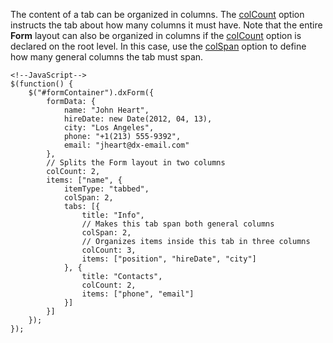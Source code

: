 The content of a tab can be organized in columns. The [colCount](/api-reference/10%20UI%20Widgets/dxForm/5%20Item%20Types/TabbedItem/tabs/colCount.md '/Documentation/ApiReference/UI_Widgets/dxForm/Item_Types/TabbedItem/tabs/#colCount') option instructs the tab about how many columns it must have. Note that the entire **Form** layout can also be organized in columns if the [colCount](/api-reference/10%20UI%20Widgets/dxForm/1%20Configuration/colCount.md '/Documentation/ApiReference/UI_Widgets/dxForm/Configuration/#colCount') option is declared on the root level. In this case, use the [colSpan](/api-reference/10%20UI%20Widgets/dxForm/5%20Item%20Types/TabbedItem/colSpan.md '/Documentation/ApiReference/UI_Widgets/dxForm/Item_Types/TabbedItem/#colSpan') option to define how many general columns the tab must span. 

    <!--JavaScript-->
    $(function() {
        $("#formContainer").dxForm({
            formData: {
                name: "John Heart",
                hireDate: new Date(2012, 04, 13),
                city: "Los Angeles",
                phone: "+1(213) 555-9392",
                email: "jheart@dx-email.com"
            },
            // Splits the Form layout in two columns
            colCount: 2,
            items: ["name", {
                itemType: "tabbed",
                colSpan: 2,
                tabs: [{
                    title: "Info",
                    // Makes this tab span both general columns
                    colSpan: 2,
                    // Organizes items inside this tab in three columns
                    colCount: 3,
                    items: ["position", "hireDate", "city"]
                }, {
                    title: "Contacts",
                    colCount: 2,
                    items: ["phone", "email"]
                }]
            }]
        });
    });